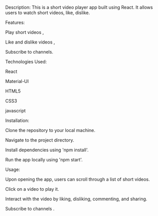 Description:
This is a short video player app built using React. It allows users to watch short videos, like, dislike.

Features:

Play short videos ,

Like and dislike videos ,

Subscribe to channels.

Technologies Used:

React 

Material-UI

HTML5

CSS3

javascript

Installation: 

Clone the repository to your local machine.

Navigate to the project directory.

Install dependencies using 'npm install'.

Run the app locally using 'npm start'.

Usage:

Upon opening the app, users can scroll through a list of short videos.

Click on a video to play it.

Interact with the video by liking, disliking, commenting, and sharing.

Subscribe to channels .

